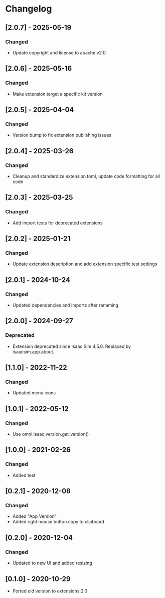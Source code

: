 # Changelog
## [2.0.7] - 2025-05-19
### Changed
- Update copyright and license to apache v2.0

## [2.0.6] - 2025-05-16
### Changed
- Make extension target a specific kit version

## [2.0.5] - 2025-04-04
### Changed
- Version bump to fix extension publishing issues

## [2.0.4] - 2025-03-26
### Changed
- Cleanup and standardize extension.toml, update code formatting for all code

## [2.0.3] - 2025-03-25
### Changed
- Add import tests for deprecated extensions

## [2.0.2] - 2025-01-21
### Changed
- Update extension description and add extension specific test settings

## [2.0.1] - 2024-10-24
### Changed
- Updated dependencies and imports after renaming

## [2.0.0] - 2024-09-27
### Deprecated
- Extension deprecated since Isaac Sim 4.5.0. Replaced by isaacsim.app.about.

## [1.1.0] - 2022-11-22
### Changed
- Updated menu icons

## [1.0.1] - 2022-05-12
### Changed
- Use omni.isaac.version.get_version()

## [1.0.0] - 2021-02-26
### Changed
- Added test

## [0.2.1] - 2020-12-08
### Changed
- Added "App Version"
- Added right mouse button copy to clipboard

## [0.2.0] - 2020-12-04
### Changed
- Updated to new UI and added resizing

## [0.1.0] - 2020-10-29
- Ported old version to extensions 2.0
